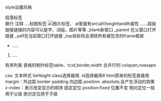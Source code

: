 style设置风格 
<p></p>段落标签
<br>换行
<!--...-->注释
<h?>....</h?>标题标签
<img src="***">图片标签、 al里面有src\alt\height\width属性
<a>......</a>超级链接链接的内容可以是字，词组，图片等等
_blank新窗口
_parent 在父窗口打开链接
_self在当前窗口打开链接
_top目标将会清除所有被包含的frame框架
<ul><li>.....</li></ul>
<ol><li>....</li></ol>有序列表
表格的制作标签table、tr,td,border,width
合并行列 colspan,rowsapn

css:
   文本样式
   lieHeight
   class选择器用.
   id选择器用# 
   html原来的标签直接用
   margin：外边距
   border 
   padding 内边距
    position: absolute;会产生浮动的效果
    z-index：表示改变显示的顺序
    固定定位 position:fixed 位置不变
    相对定位一般用于父级
    绝对定位用于子级
   